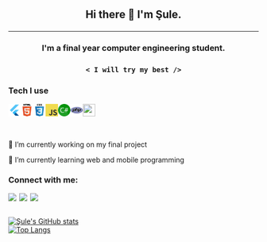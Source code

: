 
## <p align="center">Hi there :ghost: I'm Şule. </p>
---
### <p align="center"> I'm a final year computer engineering student. </p>


### <p align="center"> `< I will try my best />` </p>


### Tech I use
<img  src="https://raw.githubusercontent.com/github/explore/80688e429a7d4ef2fca1e82350fe8e3517d3494d/topics/flutter/flutter.png" width="25" height="25"><img  src="https://raw.githubusercontent.com/github/explore/80688e429a7d4ef2fca1e82350fe8e3517d3494d/topics/html/html.png" width="25" height="25"><img  src="https://raw.githubusercontent.com/github/explore/80688e429a7d4ef2fca1e82350fe8e3517d3494d/topics/css/css.png" width="25" height="25"><img  src="https://raw.githubusercontent.com/github/explore/80688e429a7d4ef2fca1e82350fe8e3517d3494d/topics/javascript/javascript.png" width="25" height="25"><img  src="https://raw.githubusercontent.com/github/explore/80688e429a7d4ef2fca1e82350fe8e3517d3494d/topics/csharp/csharp.png" width="25" height="25"><img  src="https://raw.githubusercontent.com/github/explore/80688e429a7d4ef2fca1e82350fe8e3517d3494d/topics/php/php.png" width="25" height="25"><img  src="https://img.icons8.com/color/64/000000/microsoft-sql-server.png" width="25" height="25">

<br/>

🔭 I’m currently working on my final project

🌱 I’m currently learning web and mobile programming
<br/>

### Connect with me:

[<img width="22" src="https://img.icons8.com/nolan/64/apple-mail.png" align="left"/>][mail][<img width="22" src="https://img.icons8.com/nolan/64/linkedin.png" align="left"/>][linkedin][<img width="22" src="https://img.icons8.com/nolan/64/twitter.png" align="left"/>][twitter]

[linkedin]: https://www.linkedin.com/in/sulekaptan/
[instagram]: https://www.instagram.com/sulekaptann/
[twitter]: https://www.twitter.com/sulekaptn/
[mail]: sulekaptan00@gmail.com

<br/>
<br/>

[![Şule's GitHub stats](https://github-readme-stats.vercel.app/api?username=sulekaptan&theme=radical&include_all_commits=boolean&&hide=contribs&show_icons=true)](https://github.com/sulekaptan/github-readme-stats)<br/>
[![Top Langs](https://github-readme-stats.vercel.app/api/top-langs/?username=sulekaptan&layout=compact&theme=radical&langs_count=10&card_width=445&exclude_repo=GameProject,MyDictionary,ClassMethodDemo)](https://github.com/sulekaptan/github-readme-stats)

